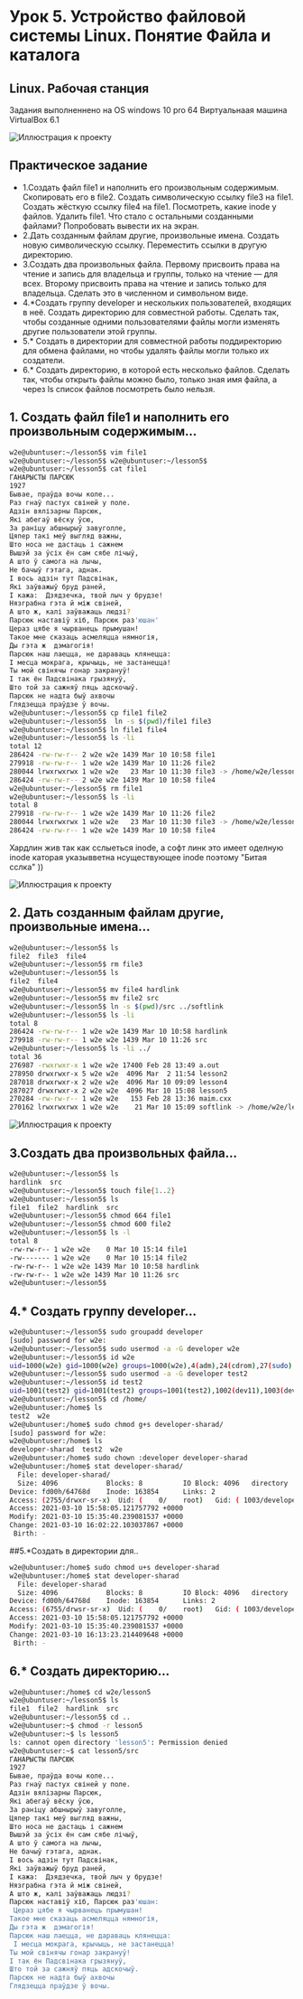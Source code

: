 # Урок  5. Устройство файловой системы Linux. Понятие Файла и каталога
## Linux. Рабочая станция

Задания выполненнено на OS windows 10 pro 64
Виртуальнаая машина VirtualBox 6.1

![Иллюстрация к проекту](https://github.com/HENRYHKll/gb_linux_workstation/raw/main/lesson1/linux1-0.png)


## Практическое задание
- 1.Создать файл file1 и наполнить его произвольным содержимым. Скопировать его в file2. Создать символическую ссылку file3 на file1. Создать жёсткую ссылку file4 на file1. Посмотреть, какие inode у файлов. Удалить file1. Что стало с остальными созданными файлами? Попробовать вывести их на экран.
- 2.Дать созданным файлам другие, произвольные имена. Создать новую символическую ссылку. Переместить ссылки в другую директорию.
- 3.Создать два произвольных файла. Первому присвоить права на чтение и запись для владельца и группы, только на чтение — для всех. Второму присвоить права на чтение и запись только для владельца. Сделать это в численном и символьном виде.
- 4.*Создать группу developer и нескольких пользователей, входящих в неё. Создать директорию для совместной работы. Сделать так, чтобы созданные одними пользователями файлы могли изменять другие пользователи этой группы.
- 5.* Создать в директории для совместной работы поддиректорию для обмена файлами, но чтобы удалять файлы могли только их создатели.
- 6.* Создать директорию, в которой есть несколько файлов. Сделать так, чтобы открыть файлы можно было, только зная имя файла, а через ls список файлов посмотреть было нельзя.

## 1. Создать файл file1 и наполнить его произвольным содержимым...

```sh
w2e@ubuntuser:~/lesson5$ vim file1
w2e@ubuntuser:~/lesson5$ w2e@ubuntuser:~/lesson5$
w2e@ubuntuser:~/lesson5$ cat file1
ГАНАРЫСТЫ ПАРСЮК
1927
Бывае, праўда вочы коле...
Раз гнаў пастух свіней у поле.
Адзін вялізарны Парсюк,
Які абегаў вёску ўсю,
За раніцу абшнырыў завуголле,
Цяпер такі меў выгляд важны,
Што носа не дастаць і сажнем
Вышэй за ўсіх ён сам сябе лічыў,
А што ў самога на лычы,
Не бачыў гэтага, аднак.
I вось адзін тут Падсвінак,
Які заўважыў бруд раней,
I кажа:  Дзядзечка, твой лыч у брудзе!
Нязграбна гэта й між свіней,
А што ж, калі заўважаць людзі?
Парсюк наставіў хіб, Парсюк раз'юшан'
Цераз цябе я чырванець прымушан!
Такое мне сказаць асмеляцца нямногія,
Ды гэта ж  дэмагогія!
Парсюк наш лаецца, не дараваць клянецца:
I месца мокрага, крычыць, не застанецца!
Ты мой свінячы гонар закрануў!
I так ён Падсвінака грызянуў,
Што той за сажняў пяць адскочыў.
Парсюк не надта быў ахвочы
Глядзецца праўдзе ў вочы.
w2e@ubuntuser:~/lesson5$ cp file1 file2
w2e@ubuntuser:~/lesson5$  ln -s $(pwd)/file1 file3
w2e@ubuntuser:~/lesson5$ ln file1 file4
w2e@ubuntuser:~/lesson5$ ls -li
total 12
286424 -rw-rw-r-- 2 w2e w2e 1439 Mar 10 10:58 file1
279918 -rw-rw-r-- 1 w2e w2e 1439 Mar 10 11:26 file2
280044 lrwxrwxrwx 1 w2e w2e   23 Mar 10 11:30 file3 -> /home/w2e/lesson5/file1
286424 -rw-rw-r-- 2 w2e w2e 1439 Mar 10 10:58 file4
w2e@ubuntuser:~/lesson5$ rm file1
w2e@ubuntuser:~/lesson5$ ls -li
total 8
279918 -rw-rw-r-- 1 w2e w2e 1439 Mar 10 11:26 file2
280044 lrwxrwxrwx 1 w2e w2e   23 Mar 10 11:30 file3 -> /home/w2e/lesson5/file1
286424 -rw-rw-r-- 1 w2e w2e 1439 Mar 10 10:58 file4
```
Хардлин жив так как сслыеться inode, а софт линк это имеет 
оделную inode каторая указывветна нсуществующее inode 
поэтому "Битая сслка" ))

![Иллюстрация к проекту](https://github.com/HENRYHKll/gb_linux_workstation/raw/main/lesson5/linux5-0.png)


##  2. Дать созданным файлам другие, произвольные имена...

```sh
w2e@ubuntuser:~/lesson5$ ls
file2  file3  file4
w2e@ubuntuser:~/lesson5$ rm file3
w2e@ubuntuser:~/lesson5$ ls
file2  file4
w2e@ubuntuser:~/lesson5$ mv file4 hardlink
w2e@ubuntuser:~/lesson5$ mv file2 src
w2e@ubuntuser:~/lesson5$ ln -s $(pwd)/src ../softlink
w2e@ubuntuser:~/lesson5$ ls -li
total 8
286424 -rw-rw-r-- 1 w2e w2e 1439 Mar 10 10:58 hardlink
279918 -rw-rw-r-- 1 w2e w2e 1439 Mar 10 11:26 src
w2e@ubuntuser:~/lesson5$ ls -li ../
total 36
276987 -rwxrwxr-x 1 w2e w2e 17400 Feb 28 13:49 a.out
278950 drwxrwxr-x 5 w2e w2e  4096 Mar  2 11:54 lesson2
287018 drwxrwxr-x 2 w2e w2e  4096 Mar 10 09:09 lesson4
287027 drwxrwxr-x 2 w2e w2e  4096 Mar 10 15:08 lesson5
270284 -rw-rw-r-- 1 w2e w2e   153 Feb 28 13:36 maim.cxx
270162 lrwxrwxrwx 1 w2e w2e    21 Mar 10 15:09 softlink -> /home/w2e/lesson5/src
```

![Иллюстрация к проекту](https://github.com/HENRYHKll/gb_linux_workstation/raw/main/lesson5/linux5-1.png)

##  3.Создать два произвольных файла...

```sh
w2e@ubuntuser:~/lesson5$ ls
hardlink  src
w2e@ubuntuser:~/lesson5$ touch file{1..2}
w2e@ubuntuser:~/lesson5$ ls
file1  file2  hardlink  src
w2e@ubuntuser:~/lesson5$ chmod 664 file1
w2e@ubuntuser:~/lesson5$ chmod 600 file2
w2e@ubuntuser:~/lesson5$ ls -l
total 8
-rw-rw-r-- 1 w2e w2e    0 Mar 10 15:14 file1
-rw------- 1 w2e w2e    0 Mar 10 15:14 file2
-rw-rw-r-- 1 w2e w2e 1439 Mar 10 10:58 hardlink
-rw-rw-r-- 1 w2e w2e 1439 Mar 10 11:26 src
w2e@ubuntuser:~/lesson5$
```

## 4.* Создать группу developer...


```sh
w2e@ubuntuser:~/lesson5$ sudo groupadd developer
[sudo] password for w2e:
w2e@ubuntuser:~/lesson5$ sudo usermod -a -G developer w2e
w2e@ubuntuser:~/lesson5$ id w2e
uid=1000(w2e) gid=1000(w2e) groups=1000(w2e),4(adm),24(cdrom),27(sudo),30(dip),46(plugdev),116(lxd),1003(developer)
w2e@ubuntuser:~/lesson5$ sudo usermod -a -G developer test2
w2e@ubuntuser:~/lesson5$ id test2
uid=1001(test2) gid=1001(test2) groups=1001(test2),1002(dev11),1003(developer)
w2e@ubuntuser:~/lesson5$ cd /home/
w2e@ubuntuser:/home$ ls
test2  w2e
w2e@ubuntuser:/home$ sudo chmod g+s developer-sharad/
[sudo] password for w2e:
w2e@ubuntuser:/home$ ls
developer-sharad  test2  w2e
w2e@ubuntuser:/home$ sudo chown :developer developer-sharad
w2e@ubuntuser:/home$ stat developer-sharad/
  File: developer-sharad/
  Size: 4096            Blocks: 8          IO Block: 4096   directory
Device: fd00h/64768d    Inode: 163854      Links: 2
Access: (2755/drwxr-sr-x)  Uid: (    0/    root)   Gid: ( 1003/developer)
Access: 2021-03-10 15:58:05.121757792 +0000
Modify: 2021-03-10 15:35:40.239081537 +0000
Change: 2021-03-10 16:02:22.103037867 +0000
 Birth: -

```

##5.*Создать в директории для..

```sh
w2e@ubuntuser:/home$ sudo chmod u+s developer-sharad
w2e@ubuntuser:/home$ stat developer-sharad
  File: developer-sharad
  Size: 4096            Blocks: 8          IO Block: 4096   directory
Device: fd00h/64768d    Inode: 163854      Links: 2
Access: (6755/drwsr-sr-x)  Uid: (    0/    root)   Gid: ( 1003/developer)
Access: 2021-03-10 15:58:05.121757792 +0000
Modify: 2021-03-10 15:35:40.239081537 +0000
Change: 2021-03-10 16:13:23.214409648 +0000
 Birth: -
```

## 6.* Создать директорию...

```sh
w2e@ubuntuser:/home$ cd w2e/lesson5
w2e@ubuntuser:~/lesson5$ ls
file1  file2  hardlink  src
w2e@ubuntuser:~/lesson5$ cd ..
w2e@ubuntuser:~$ chmod -r lesson5
w2e@ubuntuser:~$ ls lesson5
ls: cannot open directory 'lesson5': Permission denied
w2e@ubuntuser:~$ cat lesson5/src
ГАНАРЫСТЫ ПАРСЮК
1927
Бывае, праўда вочы коле...
Раз гнаў пастух свіней у поле.
Адзін вялізарны Парсюк,
Які абегаў вёску ўсю,
За раніцу абшнырыў завуголле,
Цяпер такі меў выгляд важны,
Што носа не дастаць і сажнем
Вышэй за ўсіх ён сам сябе лічыў,
А што ў самога на лычы,
Не бачыў гэтага, аднак.
I вось адзін тут Падсвінак,
Які заўважыў бруд раней,
I кажа:  Дзядзечка, твой лыч у брудзе!
Нязграбна гэта й між свіней,
А што ж, калі заўважаць людзі?
Парсюк наставіў хіб, Парсюк раз'юшан:
 Цераз цябе я чырванець прымушан!
Такое мне сказаць асмеляцца нямногія,
Ды гэта ж  дэмагогія!
Парсюк наш лаецца, не дараваць клянецца:
 I месца мокрага, крычыць, не застанецца!
Ты мой свінячы гонар закрануў!
I так ён Падсвінака грызянуў,
Што той за сажняў пяць адскочыў.
Парсюк не надта быў ахвочы
Глядзецца праўдзе ў вочы.
```
